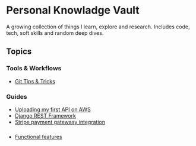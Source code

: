 # Personal Knowladge Vault

A growing collection of things I learn, explore and research.
Includes code, tech, soft skills and random deep dives.

## Topics


### Tools & Workflows

- [Git Tips & Tricks](tools/git-tips.md)

### Guides
- [Uploading my first API on AWS](guides/Uploading%20my%20first%20API%20on%20AWS.md)
- [Django REST Framework](guides/Django%20Rest%20Framework.md)
- [Stripe payment gatewasy integration](guides/payment_integration/stripe.md)

###

- [Functional features](functional_features/index.md)